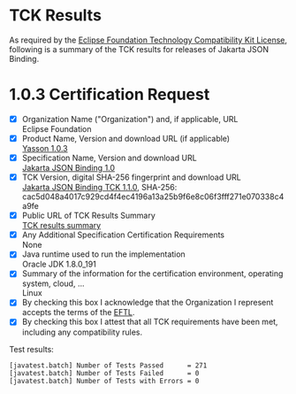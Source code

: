 TCK Results
===========

As required by the
[Eclipse Foundation Technology Compatibility Kit License](https://www.eclipse.org/legal/tck.php),
following is a summary of the TCK results for releases of Jakarta JSON Binding.

# 1.0.3 Certification Request

- [x] Organization Name ("Organization") and, if applicable, URL\
  Eclipse Foundation
- [x] Product Name, Version and download URL (if applicable)\
  [Yasson 1.0.3](../index.html)
- [x] Specification Name, Version and download URL\
   [Jakarta JSON Binding 1.0](https://jakarta.ee/specifications/jsonb/1.0/)
- [x] TCK Version, digital SHA-256 fingerprint and download URL\
  [Jakarta JSON Binding TCK 1.1.0](http://download.eclipse.org/ee4j/jakartaee-tck/jakartaee8-eftl/promoted/eclipse-jsonb-tck-1.0.0.zip), SHA-256: cac5d048a4017c929cd4f4ec4196a13a25b9f6e8c06f3fff271e070338c4a9fe
- [x] Public URL of TCK Results Summary\
  [TCK results summary](jakarta-json-binding-1.0.html)
- [x] Any Additional Specification Certification Requirements\
  None
- [x] Java runtime used to run the implementation\
  Oracle JDK 1.8.0_191
- [x] Summary of the information for the certification environment, operating system, cloud, ...\
  Linux
- [x] By checking this box I acknowledge that the Organization I represent accepts the terms of the [EFTL](https://www.eclipse.org/legal/tck.php).
- [x] By checking this box I attest that all TCK requirements have been met, including any compatibility rules.

Test results:

```
[javatest.batch] Number of Tests Passed      = 271
[javatest.batch] Number of Tests Failed      = 0
[javatest.batch] Number of Tests with Errors = 0
```
